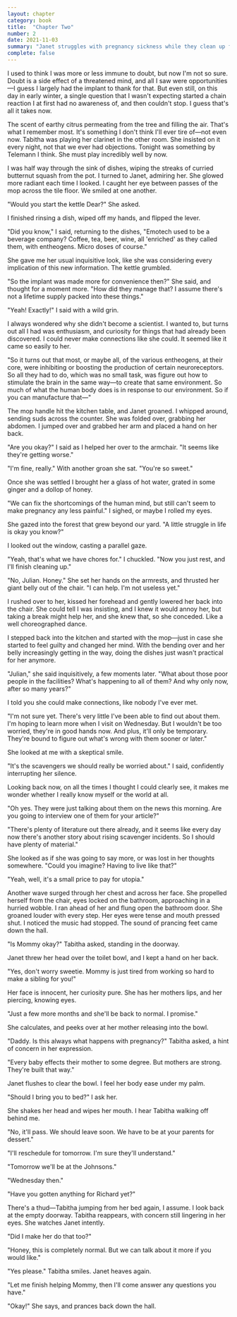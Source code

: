 ```yaml
---
layout: chapter
category: book
title:  "Chapter Two"
number: 2
date: 2021-11-03
summary: "Janet struggles with pregnancy sickness while they clean up from dinner. Tabitha is concerned for her mothers health."
complete: false
---
```


I used to think I was more or less immune to doubt, but now I'm not so sure. Doubt is a side effect of a threatened mind, and all I saw were opportunities—I guess I largely had the implant to thank for that. But even still, on this day in early winter, a single question that I wasn't expecting started a chain reaction I at first had no awareness of, and then couldn't stop. I guess that's all it takes now.

The scent of earthy citrus permeating from the tree and filling the air. That's what I remember most. It's something I don't think I'll ever tire of—not even now. Tabitha was playing her clarinet in the other room. She insisted on it every night, not that we ever had objections. Tonight was something by Telemann I think. She must play incredibly well by now.

I was half way through the sink of dishes, wiping the streaks of curried butternut squash from the pot. I turned to Janet, admiring her. She glowed more radiant each time I looked. I caught her eye between passes of the mop across the tile floor. We smiled at one another.

"Would you start the kettle Dear?" She asked.

I finished rinsing a dish, wiped off my hands, and flipped the lever.

"Did you know," I said, returning to the dishes, "Emotech used to be a beverage company? Coffee, tea, beer, wine, all 'enriched' as they called them, with entheogens. Micro doses of course."

She gave me her usual inquisitive look, like she was considering every implication of this new information. The kettle grumbled.

"So the implant was made more for convenience then?" She said, and thought for a moment more. "How did they manage that? I assume there's not a lifetime supply packed into these things."

"Yeah! Exactly!" I said with a wild grin.

I always wondered why she didn't become a scientist. I wanted to, but turns out all I had was enthusiasm, and curiosity for things that had already been discovered. I could never make connections like she could. It seemed like it came so easily to her.

"So it turns out that most, or maybe all, of the various entheogens, at their core, were inhibiting or boosting the production of certain neuroreceptors. So all they had to do, which was no small task, was figure out how to stimulate the brain in the same way—to create that same environment. So much of what the human body does is in response to our environment. So if you can manufacture that—"

The mop handle hit the kitchen table, and Janet groaned. I whipped around, sending suds across the counter. She was folded over, grabbing her abdomen. I jumped over and grabbed her arm and placed a hand on her back.

"Are you okay?" I said as I helped her over to the armchair. "It seems like they're getting worse."

"I'm fine, really." With another groan she sat. "You're so sweet."

Once she was settled I brought her a glass of hot water, grated in some ginger and a dollop of honey.

"We can fix the shortcomings of the human mind, but still can't seem to make pregnancy any less painful." I sighed, or maybe I rolled my eyes.

She gazed into the forest that grew beyond our yard. "A little struggle in life is okay you know?"

I looked out the window, casting a parallel gaze.

"Yeah, that's what we have chores for." I chuckled. "Now you just rest, and I'll finish cleaning up."

"No, Julian. Honey." She set her hands on the armrests, and thrusted her giant belly out of the chair. "I can help. I'm not useless yet."

I rushed over to her, kissed her forehead and gently lowered her back into the chair. She could tell I was insisting, and I knew it would annoy her, but taking a break might help her, and she knew that, so she conceded. Like a well choreographed dance.

I stepped back into the kitchen and started with the mop—just in case she started to feel guilty and changed her mind. With the bending over and her belly increasingly getting in the way, doing the dishes just wasn't practical for her anymore.

"Julian," she said inquisitively, a few moments later. "What about those poor people in the facilities? What's happening to all of them? And why only now, after so many years?"

I told you she could make connections, like nobody I've ever met.

"I'm not sure yet. There's very little I've been able to find out about them. I'm hoping to learn more when I visit on Wednesday. But I wouldn't be too worried, they're in good hands now. And plus, it'll only be temporary. They're bound to figure out what's wrong with them sooner or later."

She looked at me with a skeptical smile.

"It's the scavengers we should really be worried about." I said, confidently interrupting her silence.

Looking back now, on all the times I thought I could clearly see, it makes me wonder whether I really know myself or the world at all.

"Oh yes. They were just talking about them on the news this morning. Are you going to interview one of them for your article?"

"There's plenty of literature out there already, and it seems like every day now there's another story about rising scavenger incidents. So I should have plenty of material."

She looked as if she was going to say more, or was lost in her thoughts somewhere. "Could you imagine? Having to live like that?"

"Yeah, well, it's a small price to pay for utopia."

Another wave surged through her chest and across her face. She propelled herself from the chair, eyes locked on the bathroom, approaching in a hurried wobble. I ran ahead of her and flung open the bathroom door. She groaned louder with every step. Her eyes were tense and mouth pressed shut. I noticed the music had stopped. The sound of prancing feet came down the hall.

"Is Mommy okay?" Tabitha asked, standing in the doorway.

Janet threw her head over the toilet bowl, and I kept a hand on her back.

"Yes, don't worry sweetie. Mommy is just tired from working so hard to make a sibling for you!"

Her face is innocent, her curiosity pure. She has her mothers lips, and her piercing, knowing eyes.

"Just a few more months and she'll be back to normal. I promise."

She calculates, and peeks over at her mother releasing into the bowl.

"Daddy. Is this always what happens with pregnancy?" Tabitha asked, a hint of concern in her expression.

"Every baby effects their mother to some degree. But mothers are strong. They're built that way."

Janet flushes to clear the bowl. I feel her body ease under my palm.

"Should I bring you to bed?" I ask her.

She shakes her head and wipes her mouth. I hear Tabitha walking off behind me.

"No, it'll pass. We should leave soon. We have to be at your parents for dessert."

"I'll reschedule for tomorrow. I'm sure they'll understand."

"Tomorrow we'll be at the Johnsons."

"Wednesday then."

"Have you gotten anything for Richard yet?"

There's a thud—Tabitha jumping from her bed again, I assume. I look back at the empty doorway. Tabitha reappears, with concern still lingering in her eyes. She watches Janet intently.

"Did I make her do that too?"

"Honey, this is completely normal. But we can talk about it more if you would like."

"Yes please." Tabitha smiles.
Janet heaves again.

"Let me finish helping Mommy, then I'll come answer any questions you have."

"Okay!" She says, and prances back down the hall.
